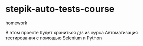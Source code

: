 # stepik-auto-tests-course
homework

В этом проекте будет храниться д/з из курса Автоматизация тестирования с помощью Selenium и Python